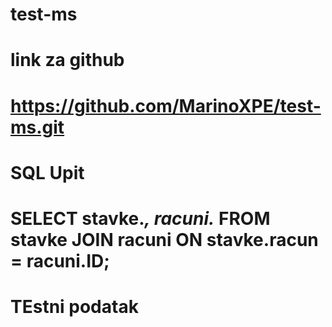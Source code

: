 # test-ms
# link za github
# https://github.com/MarinoXPE/test-ms.git

# SQL Upit
# SELECT stavke.*, racuni.* FROM stavke JOIN racuni ON stavke.racun = racuni.ID;

# TEstni podatak